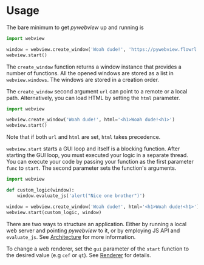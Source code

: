 # Usage

The bare minimum to get _pywebview_ up and running is

``` python
import webview

window = webview.create_window('Woah dude!', 'https://pywebview.flowrl.com')
webview.start()
```

The `create_window` function returns a window instance that provides a number of functions. All the opened windows are stored as a list in `webview.windows`. The windows are stored in a creation order.

The `create_window` second argument `url` can point to a remote or a local path. Alternatively, you can load HTML by setting the `html` parameter.

``` python
import webview

webview.create_window('Woah dude!', html='<h1>Woah dude!<h1>')
webview.start()
```

Note that if both `url` and `html` are set, `html` takes precedence.

`webview.start` starts a GUI loop and itself is a blocking function. After starting the GUI loop, you must executed your logic in a separate thread. You can execute your code by passing your function as the first parameter `func` to `start`. The second parameter sets the function's arguments.

``` python
import webview

def custom_logic(window):
    window.evaluate_js('alert("Nice one brother")')

window = webview.create_window('Woah dude!', html='<h1>Woah dude!<h1>')
webview.start(custom_logic, window)
```

There are two ways to structure an application. Either by running a local web server and pointing _pywebview_ to it, or by employing JS API and `evaluate_js`. See [Architecture](/guide/architecture.md) for more information.

To change a web renderer, set the `gui` parameter of the `start` function to the desired value (e.g `cef` or `qt`). See [Renderer](/guide/renderer.md) for details.

